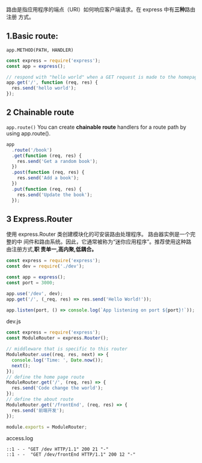 路由是指应用程序的端点（URI）如何响应客户端请求。在 express 中有**三种**路由注册
方式。

## 1.Basic route:

`app.METHOD(PATH, HANDLER)`

```javascript
const express = require('express');
const app = express();

// respond with "hello world" when a GET request is made to the homepage
app.get('/', function (req, res) {
  res.send('hello world');
});
```

<!-- Route methods

```javascript
// GET method route
app.get('/', function(req, res) {
  res.send('GET request to the homepage');
});

// POST method route
app.post('/', function(req, res) {
  res.send('POST request to the homepage');
});

/*
There is a special routing method, app.all(), used to load middleware functions at a path for all HTTP request methods. For example, the following handler is executed for requests to the route “/secret” whether using GET, POST, PUT, DELETE, or any other HTTP request method supported in the http module.
 */
app.all('/secret', function(req, res, next) {
  console.log('Accessing the secret section ...');
  next(); // pass control to the next handler
});
``` -->

## 2 Chainable route

`app.route()` You can create **chainable route** handlers for a route path by
using app.route().

```javascript
app
  .route('/book')
  .get(function (req, res) {
    res.send('Get a random book');
  })
  .post(function (req, res) {
    res.send('Add a book');
  })
  .put(function (req, res) {
    res.send('Update the book');
  });
```

## 3 Express.Router

使用 express.Router 类创建模块化的可安装路由处理程序。 路由器实例是一个完整的中
间件和路由系统。因此，它通常被称为“迷你应用程序”。推荐使用这种路由注册方式,**职
责单一,高内聚,低耦合。**

```javascript
const express = require('express');
const dev = require('./dev');

const app = express();
const port = 3000;

app.use('/dev', dev);
app.get('/', (_req, res) => res.send('Hello World!'));

app.listen(port, () => console.log(`App listening on port ${port}!`));
```

dev.js

```javascript
const express = require('express');
const ModuleRouter = express.Router();

// middleware that is specific to this router
ModuleRouter.use((req, res, next) => {
  console.log('Time: ', Date.now());
  next();
});
// define the home page route
ModuleRouter.get('/', (req, res) => {
  res.send('Code change the world');
});
// define the about route
ModuleRouter.get('/frontEnd', (req, res) => {
  res.send('前端开发');
});

module.exports = ModuleRouter;
```

access.log

```log
::1 - - "GET /dev HTTP/1.1" 200 21 "-"
::1 - -  "GET /dev/frontEnd HTTP/1.1" 200 12 "-"
```
